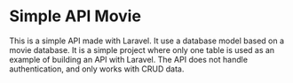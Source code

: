 # Simple API Movie

This is a simple API made with Laravel. It use a database model based on a movie database. It is a simple project where only one table is used as an example of building an API with Laravel. The API does not handle authentication, and only works with CRUD data.





